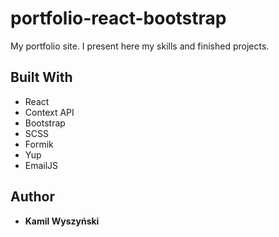 # portfolio-react-bootstrap

My portfolio site. I present here my skills and finished projects.

## Built With

* React
* Context API
* Bootstrap
* SCSS
* Formik
* Yup
* EmailJS

## Author

* **Kamil Wyszyński**
